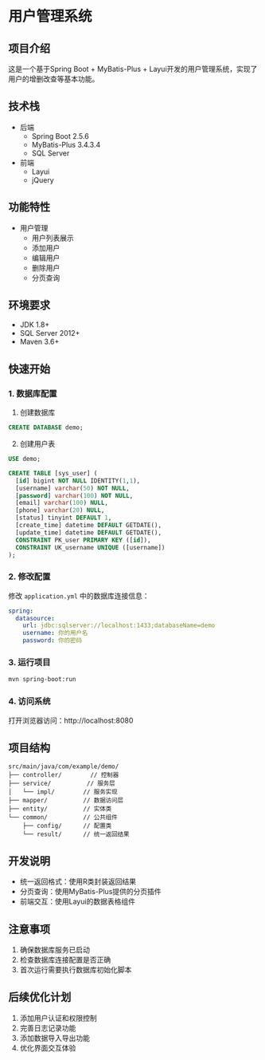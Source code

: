 # 用户管理系统

## 项目介绍
这是一个基于Spring Boot + MyBatis-Plus + Layui开发的用户管理系统，实现了用户的增删改查等基本功能。

## 技术栈
- 后端
  - Spring Boot 2.5.6
  - MyBatis-Plus 3.4.3.4
  - SQL Server
- 前端
  - Layui
  - jQuery

## 功能特性
- 用户管理
  - 用户列表展示
  - 添加用户
  - 编辑用户
  - 删除用户
  - 分页查询

## 环境要求
- JDK 1.8+
- SQL Server 2012+
- Maven 3.6+

## 快速开始

### 1. 数据库配置
1. 创建数据库
```sql
CREATE DATABASE demo;
```

2. 创建用户表
```sql
USE demo;

CREATE TABLE [sys_user] (
  [id] bigint NOT NULL IDENTITY(1,1),
  [username] varchar(50) NOT NULL,
  [password] varchar(100) NOT NULL,
  [email] varchar(100) NULL,
  [phone] varchar(20) NULL,
  [status] tinyint DEFAULT 1,
  [create_time] datetime DEFAULT GETDATE(),
  [update_time] datetime DEFAULT GETDATE(),
  CONSTRAINT PK_user PRIMARY KEY ([id]),
  CONSTRAINT UK_username UNIQUE ([username])
);
```

### 2. 修改配置
修改 `application.yml` 中的数据库连接信息：
```yaml
spring:
  datasource:
    url: jdbc:sqlserver://localhost:1433;databaseName=demo
    username: 你的用户名
    password: 你的密码
```

### 3. 运行项目
```bash
mvn spring-boot:run
```

### 4. 访问系统
打开浏览器访问：http://localhost:8080

## 项目结构
```
src/main/java/com/example/demo/
├── controller/        // 控制器
├── service/          // 服务层
│   └── impl/        // 服务实现
├── mapper/          // 数据访问层
├── entity/          // 实体类
└── common/          // 公共组件
    ├── config/      // 配置类
    └── result/      // 统一返回结果
```

## 开发说明
- 统一返回格式：使用R类封装返回结果
- 分页查询：使用MyBatis-Plus提供的分页插件
- 前端交互：使用Layui的数据表格组件

## 注意事项
1. 确保数据库服务已启动
2. 检查数据库连接配置是否正确
3. 首次运行需要执行数据库初始化脚本

## 后续优化计划
1. 添加用户认证和权限控制
2. 完善日志记录功能
3. 添加数据导入导出功能
4. 优化界面交互体验